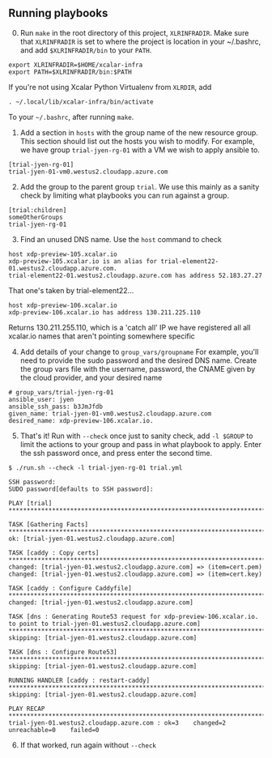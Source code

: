 ## Running playbooks

0. Run `make` in the root directory of this project, `XLRINFRADIR`. Make
sure that `XLRINFRADIR` is set to where the project is location in your
~/.bashrc, and add `$XLRINFRADIR/bin` to your `PATH`.

```
export XLRINFRADIR=$HOME/xcalar-infra
export PATH=$XLRINFRADIR/bin:$PATH
```

If you're not using Xcalar Python Virtualenv from `XLRDIR`, add
```
. ~/.local/lib/xcalar-infra/bin/activate
```
To your `~/.bashrc`, after running `make`.


1. Add a section in `hosts` with the group name of the new resource group. This
section should list out the hosts you wish to modify. For example, we have group
`trial-jyen-rg-01` with a VM we wish to apply ansible to.

```
[trial-jyen-rg-01]
trial-jyen-01-vm0.westus2.cloudapp.azure.com
```

2. Add the group to the parent group `trial`. We use this mainly as a sanity
check by limiting what playbooks you can run against a group.

```
[trial:children]
someOtherGroups
trial-jyen-rg-01
```

3. Find an unused DNS name.  Use the `host` command to check

```
host xdp-preview-105.xcalar.io
xdp-preview-105.xcalar.io is an alias for trial-element22-01.westus2.cloudapp.azure.com.
trial-element22-01.westus2.cloudapp.azure.com has address 52.183.27.27
```

That one's taken by trial-element22...


```
host xdp-preview-106.xcalar.io
xdp-preview-106.xcalar.io has address 130.211.225.110
```

Returns 130.211.255.110, which is a 'catch all' IP we have registered all all xcalar.io names
that aren't pointing somewhere specific


4. Add details of your change to `group_vars/groupname` For example, you'll need
to provide the sudo password and the desired DNS name.  Create the group vars file
with the username, password, the CNAME given by the cloud provider, and your desired name

```
# group_vars/trial-jyen-rg-01
ansible_user: jyen
ansible_ssh_pass: b3JmJfdb
given_name: trial-jyen-01-vm0.westus2.cloudapp.azure.com
desired_name: xdp-preview-106.xcalar.io.
```

5. That's it! Run with `--check` once just to sanity check, add `-l $GROUP` to limit the
actions to your group and pass in what playbook to apply. Enter the ssh password once,
and press enter the second time.


```
$ ./run.sh --check -l trial-jyen-rg-01 trial.yml

SSH password:
SUDO password[defaults to SSH password]:

PLAY [trial] *****************************************************************************************************************************************************************************************************************************************************************************************************************************************************************************************************************************

TASK [Gathering Facts] *******************************************************************************************************************************************************************************************************************************************************************************************************************************************************************************************************************
ok: [trial-jyen-01.westus2.cloudapp.azure.com]

TASK [caddy : Copy certs] ****************************************************************************************************************************************************************************************************************************************************************************************************************************************************************************************************************
changed: [trial-jyen-01.westus2.cloudapp.azure.com] => (item=cert.pem)
changed: [trial-jyen-01.westus2.cloudapp.azure.com] => (item=cert.key)

TASK [caddy : Configure Caddyfile] *******************************************************************************************************************************************************************************************************************************************************************************************************************************************************************************************************
changed: [trial-jyen-01.westus2.cloudapp.azure.com]

TASK [dns : Generating Route53 request for xdp-preview-106.xcalar.io. to point to trial-jyen-01.westus2.cloudapp.azure.com] **************************************************************************************************************************************************************************************************************************************************************************************************************
skipping: [trial-jyen-01.westus2.cloudapp.azure.com]

TASK [dns : Configure Route53] ***********************************************************************************************************************************************************************************************************************************************************************************************************************************************************************************************************
skipping: [trial-jyen-01.westus2.cloudapp.azure.com]

RUNNING HANDLER [caddy : restart-caddy] **************************************************************************************************************************************************************************************************************************************************************************************************************************************************************************************************
skipping: [trial-jyen-01.westus2.cloudapp.azure.com]

PLAY RECAP *******************************************************************************************************************************************************************************************************************************************************************************************************************************************************************************************************************************
trial-jyen-01.westus2.cloudapp.azure.com : ok=3    changed=2    unreachable=0    failed=0

```


6. If that worked, run again without `--check`
